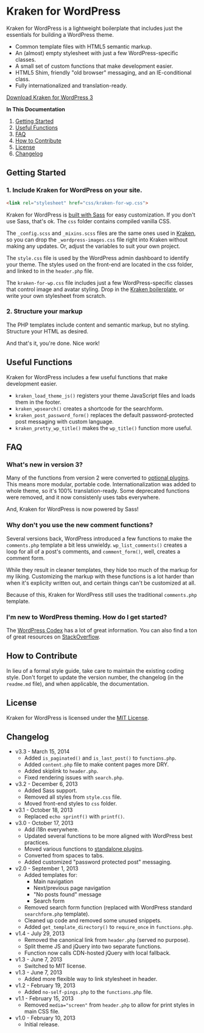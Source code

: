 # Kraken for WordPress

Kraken for WordPress is a lightweight boilerplate that includes just the essentials for building a WordPress theme.

* Common template files with HTML5 semantic markup.
* An (almost) empty stylesheet with just a few WordPress-specific classes.
* A small set of custom functions that make development easier.
* HTML5 Shim, friendly "old browser" messaging, and an IE-conditional class.
* Fully internationalized and translation-ready.

[Download Kraken for WordPress 3](https://github.com/cferdinandi/kraken-for-wordpress/archive/master.zip)


**In This Documentation**

1. [Getting Started](#getting-started)
2. [Useful Functions](#useful-functions)
3. [FAQ](#faq)
4. [How to Contribute](#how-to-contribute)
5. [License](#license)
6. [Changelog](#changelog)



## Getting Started

### 1. Include Kraken for WordPress on your site.

```html
<link rel="stylesheet" href="css/kraken-for-wp.css">
```

Kraken for WordPress is [built with Sass](http://sass-lang.com/) for easy customization. If you don't use Sass, that's ok. The `css` folder contains compiled vanilla CSS.

The `_config.scss` and `_mixins.scss` files are the same ones used in [Kraken](http://cferdinandi.github.io/kraken/), so you can drop the `_wordpress-images.css` file right into Kraken without making any updates. Or, adjust the variables to suit your own project.

The `style.css` file is used by the WordPress admin dashboard to identify your theme. The styles used on the front-end are located in the css folder, and linked to in the `header.php` file.

The `kraken-for-wp.css` file includes just a few WordPress-specific classes that control image and avatar styling. Drop in the [Kraken boilerplate](http://cferdinandi.github.io/kraken/), or write your own stylesheet from scratch.

### 2. Structure your markup

The PHP templates include content and semantic markup, but no styling. Structure your HTML as desired.

And that's it, you're done. Nice work!



## Useful Functions

Kraken for WordPress includes a few useful functions that make development easier.

* `kraken_load_theme_js()` registers your theme JavaScript files and loads them in the footer.
* `kraken_wpsearch()` creates a shortcode for the searchform.
* `kraken_post_password_form()` replaces the default password-protected post messaging with custom language.
* `kraken_pretty_wp_title()` makes the `wp_title()` function more useful.



## FAQ

### What's new in version 3?

Many of the functions from version 2 were converted to [optional plugins](http://cferdinandi.github.io/kraken/addons.html). This means more modular, portable code. Internationalization was added to whole theme, so it's 100% translation-ready. Some deprecated functions were removed, and it now consistenly uses tabs everywhere.

And, Kraken for WordPress is now powered by Sass!

### Why don't you use the new comment functions?

Several versions back, WordPress introduced a few functions to make the `comments.php` template a bit less unwieldy. `wp_list_comments()` creates a loop for all of a post's comments, and `comment_form()`, well, creates a comment form.

While they result in cleaner templates, they hide too much of the markup for my liking. Customizing the markup with these functions is a lot harder than when it's explicity written out, and certain things can't be customized at all.

Because of this, Kraken for WordPress still uses the traditional `comments.php` template.

### I'm new to WordPress theming. How do I get started?

The [WordPress Codex](http://codex.wordpress.org/Theme_Development) has a lot of great information. You can also find a ton of great resources on [StackOverflow](http://stackoverflow.com/).



## How to Contribute

In lieu of a formal style guide, take care to maintain the existing coding style. Don't forget to update the version number, the changelog (in the `readme.md` file), and when applicable, the documentation.



## License

Kraken for WordPress is licensed under the [MIT License](http://gomakethings.com/mit/).



## Changelog

* v3.3 - March 15, 2014
	* Added `is_paginated()` and `is_last_post()` to `functions.php`.
	* Added `content.php` file to make content pages more DRY.
	* Added skiplink to `header.php`.
	* Fixed rendering issues with `search.php`.
* v3.2 - December 6, 2013
	* Added Sass support.
	* Removed all styles from `style.css` file.
	* Moved front-end styles to `css` folder.
* v3.1 - October 18, 2013
	* Replaced `echo sprintf()` with `printf()`.
* v3.0 - October 17, 2013
	* Add i18n everywhere.
	* Updated several functions to be more aligned with WordPress best practices.
	* Moved various functions to [standalone plugins](http://cferdinandi.github.io/kraken/addons.html).
	* Converted from spaces to tabs.
	* Added customized "password protected post" messaging.
* v2.0 - September 1, 2013
	* Added templates for:
		* Main navigation
		* Next/previous page navigation
		* "No posts found" message
		* Search form
	* Removed search form function (replaced with WordPress standard `searchform.php` template).
	* Cleaned up  code and removed some unused snippets.
	* Added `get_template_directory()` to `require_once` in `functions.php`.
* v1.4 - July 29, 2013
	* Removed the canonical link from `header.php` (served no purpose).
	* Split theme JS and jQuery into two separate functions.
	* Function now calls CDN-hosted jQuery with local fallback.
* v1.3 - June 7, 2013
	* Switched to MIT license.
* v1.3 - June 7, 2013
	* Added more flexible way to link stylesheet in header.
* v1.2 - February 19, 2013
	* Added `no-self-pings.php` to the `functions.php` file.
* v1.1 - February 15, 2013
	* Removed `media="screen"` from `header.php` to allow for print styles in main CSS file.
* v1.0 - February 10, 2013
	* Initial release.